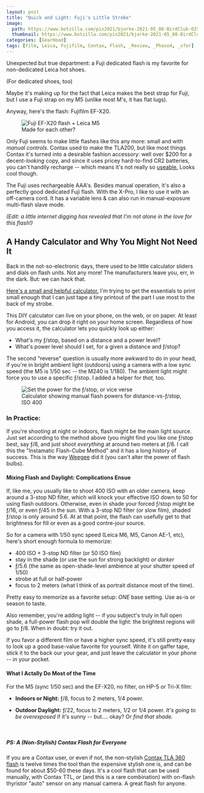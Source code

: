 ```yaml
---
layout: post
title: "Quick and Light: Fuji's Little Strobe"
image:
  path: https://www.botzilla.com/pix2021/bjorke-2021-05_08-BirdClub-025.jpg
  thumbnail: https://www.botzilla.com/pix2021/bjorke-2021-05_08-BirdClub-025.jpg
categories: [GearHead]
tags: [Film, Leica, Fujifilm, Contax, Flash, _Review, _Phase4, _xfer]
---
```


<!-- Visitor above the bird feeders. -->

Unexpected but true department: a Fuji dedicated flash is my favorite for non-dedicated Leica hot shoes.

(For dedicated shoes, too)

<!--more-->

Maybe it's making up for the fact that Leica makes the best strap for Fuji, but I use a Fuji strap on my M5 (unlike most M's, it has flat lugs).

Anyway, here's the flash: Fujifilm EF-X20.

<figure class="align-center">
<img alt="Fuji EF-X20 flash + Leica M5" src="https://www.botzilla.com/pix2021/rps20210513_151901_806.jpg">
<figcaption>Made for each other?</figcaption>
</figure>

Only Fuji seems to make little flashes like this any more: small and with _manual controls._ Contax used to make the TLA200, but like most things Contax it's turned into a desirable fashion accessory: well over $200 for a decent-<i>looking</i> copy, and since it uses pricey hard-to-find CR2 batteries, you can't handily recharge -- which means it's not really so <a href="#TLA">useable.</a> Looks cool though.

The Fuji uses rechargeable AAA's. Besides manual operation, it's also a perfectly good dedicated Fuji flash. With the X-Pro, I like to use it with an off-camera cord. It has a variable lens & can also run in manual-exposure multi-flash slave mode.

_(Edit: a little internet digging has revealed that I'm not alone in the love for this flash!)_

## A Handy Calculator and Why You Might Not Need It

Back in the not-so-electronic days, there used to be little calculator sliders and dials on flash units. Not any more! The manufacturers leave you, err, in the dark. But: we can hack that.

<a href="https://docs.google.com/spreadsheets/d/1sxqd_ZHqzXUJZuiFlLL7VVdgwp3hViXtNEsi47nRxM8/edit?usp=sharing">Here's a small and helpful calculator.</a> I'm trying to get the essentials to print small enough that I can just tape a tiny printout of the part I use most to the back of my strobe.

This DIY calculator can live on your phone, on the web, or on paper. At least for Android, you can drop it right on your home screen. Regardless of how you access it, the calculator lets you quickly look up either:

* What's my ƒ/stop, based on a distance and a power level?
* What's power level should I set, for a given a distance and ƒ/stop?

The second "reverse" question is usually more awkward to do in your head, if you're in bright ambient light (outdoors) using a camera with a low sync speed (the M5 is 1/50 sec -- the M240 is 1/180). The ambient light might force you to use a specific ƒ/stop. I added a helper for _that,_ too.

<figure class="align-center">
<img alt="Set the power for the ƒ/stop, or vice verse" src="https://www.botzilla.com/pix2023/ef-X20-Powersheet.png">
<figcaption>Calculator showing manual flash powers for distance-vs-ƒ/stop, ISO 400</figcaption>
</figure>

### In Practice:

If you're shooting at night or indoors, flash might be the main light source. Just set according to the method above (you might find you like one ƒ/stop best, say ƒ/8, and just shoot _everything_ at around two meters at ƒ/8. I call this the "Instamatic Flash-Cube Method" and it has a long history of success. This is the way <a href="https://www.icp.org/browse/archive/constituents/weegee?all/all/all/all/0">Weegee</a> did it (you can't alter the power of flash bulbs).

#### Mixing Flash and Daylight: Complications Ensue

If, like me, you usually like to shoot 400 ISO with an older camera, keep around a 3-stop ND filter, which will knock your effective ISO down to 50 for using flash outdoors. Otherwise, even in shade your forced ƒ/stop might be ƒ/16, or even ƒ/45 in the sun. With a 3-stop ND filter (or slow film), shaded ƒ/stop is only around 5.6. At at that point, the flash can usefully get to that brightness for fill or even as a good contre-jour source.

So for a camera with 1/50 sync speed (Leica M6, M5, Canon AE-1, etc), here's short enough formula to memorize:

* 400 ISO + 3-stop ND filter (or 50 ISO film)
* stay in the shade (or use the sun for strong backlight) _or darker_
* ƒ/5.6 (the same as open-shade-level ambience at your shutter speed of 1/50)
* strobe at full or half-power
* focus to 2 meters (what I think of as portrait distance most of the time).

Pretty easy to memorize as a favorite setup: _ONE_ base setting. Use as-is or season to taste.

Also remember, you're adding light -- if you subject's truly in full open shade, a full-power flash pop will double the light: the brightest regions will go to ƒ/8. When in doubt: try it out.

If you favor a different film or have a higher sync speed, it's still pretty easy to look up a good base-value favorite for yourself. Write it on gaffer tape, stick it to the back our your gear, and just leave the calculator in your phone -- in your pocket.

#### What I Actally Do Most of the Time

For the M5 (sync 1/50 sec) and the EF-X20, no filter, on HP-5 or Tri-X film:

* **Indoors or Night:** ƒ/8, focus to 2 meters, 1/4 power.

* **Outdoor Daylight:** ƒ/22, focus to 2 meters, 1/2 or 1/4 power. _It's going to be overexposed_ if it's sunny -- but.... okay? Or _find that shade._

&nbsp;

<h5><a name="TLA"></a>PS: A (Non-Stylish) Contax Flash for Everyone</h5>

If you are a Contax user, or even if not, the non-stylish <a href="https://www.mir.com.my/rb/photography/hardwares/classics/contax/shared/flash/index1.htm">Contax TLA 360 flash</a> is twelve times the tool than the expensive stylish one is, and can be found for about $50-60 these days. It's a cool flash that can be used manually, with Contax TTL, _or_ (and this is a rare combination) with on-flash thyristor "auto" sensor on any manual camera. A great flash for anyone.
